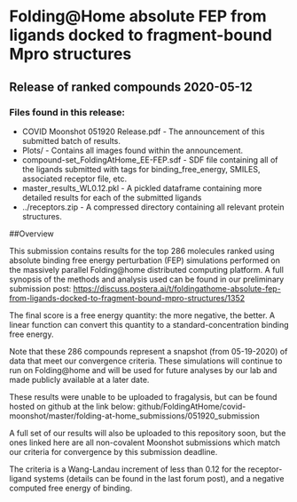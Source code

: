 #  Folding@Home absolute FEP from ligands docked to fragment-bound Mpro structures
## Release of ranked compounds 2020-05-12

### Files found in this release:
* COVID Moonshot 051920 Release.pdf - The announcement of this submitted batch of results.
* Plots/ - Contains all images found within the announcement.
* compound-set_FoldingAtHome_EE-FEP.sdf - SDF file containing all of the ligands submitted with tags for binding_free_energy, SMILES, associated receptor file, etc.
* master_results_WL0.12.pkl - A pickled dataframe containing more detailed results for each of the submitted ligands
* ../receptors.zip - A compressed directory containing all relevant protein structures.

##Overview

This submission contains results for the top 286 molecules ranked using absolute binding free energy perturbation (FEP) simulations performed on the massively parallel Folding@home distributed computing platform. A full synopsis of the methods and analysis used can be found in our preliminary submission post:
https://discuss.postera.ai/t/foldingathome-absolute-fep-from-ligands-docked-to-fragment-bound-mpro-structures/1352

The final score is a free energy quantity: the more negative, the better. A linear function can convert this quantity to a standard-concentration binding free energy.

Note that these 286 compounds represent a snapshot (from 05-19-2020) of data that meet our convergence criteria. These simulations will continue to run on Folding@home and will be used for future analyses by our lab and made publicly available at a later date.

These results were unable to be uploaded to fragalysis, but can be found hosted on github at the link below:
github/FoldingAtHome/covid-moonshot/master/folding-at-home_submissions/051920_submission

A full set of our results will also be uploaded to this repository soon, but the ones linked here are all non-covalent Moonshot submissions which match our criteria for convergence by this submission deadline.

The criteria is a Wang-Landau increment of less than 0.12 for the receptor-ligand systems (details can be found in the last forum post), and a negative computed free energy of binding.

